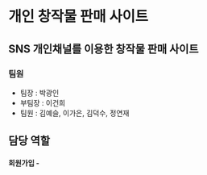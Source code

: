 # 개인 창작물 판매 사이트

## SNS 개인채널를 이용한 창작물 판매 사이트

### 팀원
 - 팀장 : 박광인
 - 부팀장 : 이건희
 - 팀원 : 김예슬, 이가은, 김덕수, 정연재


## 담당 역할
#### 회원가입 - 
